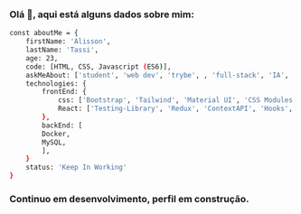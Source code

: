 ### Olá 👋, aqui está alguns dados sobre mim: 

```sh
const aboutMe = {
    firstName: 'Alisson',
    lastName: 'Tassi',
    age: 23,
    code: [HTML, CSS, Javascript (ES6)],
    askMeAbout: ['student', 'web dev', 'trybe', , 'full-stack', 'IA', 'music', 'games', 'chemical', 'engineering'],
    technologies: {
        frontEnd: {
            css: ['Bootstrap', 'Tailwind', 'Material UI', 'CSS Modules'],
            React: ['Testing-Library', 'Redux', 'ContextAPI', 'Hooks', 'Router', 'Class-components'],
        },
        backEnd: [
        Docker,
        MySQL,
        ],
    }
    status: 'Keep In Working'
}
```

### Continuo em desenvolvimento, perfil em construção.
